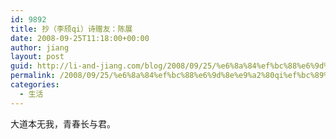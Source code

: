 ```yaml
---
id: 9892
title: 抄（李颀qi）诗赠友：陈展
date: 2008-09-25T11:18:00+00:00
author: jiang
layout: post
guid: http://li-and-jiang.com/blog/2008/09/25/%e6%8a%84%ef%bc%88%e6%9d%8e%e9%a2%80qi%ef%bc%89%e8%af%97%e8%b5%a0%e5%8f%8b%ef%bc%9a%e9%99%88%e5%b1%95/
permalink: /2008/09/25/%e6%8a%84%ef%bc%88%e6%9d%8e%e9%a2%80qi%ef%bc%89%e8%af%97%e8%b5%a0%e5%8f%8b%ef%bc%9a%e9%99%88%e5%b1%95/
categories:
  - 生活
---
```

<font face="Arial">大道本无我，青春长与君。</font>